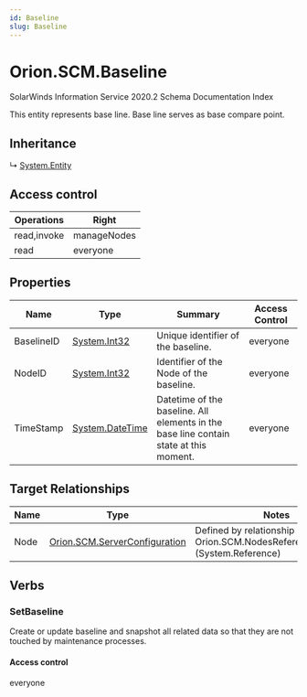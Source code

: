 ```yaml
---
id: Baseline
slug: Baseline
---
```


# Orion.SCM.Baseline

SolarWinds Information Service 2020.2 Schema Documentation Index

This entity represents base line. Base line serves as base compare point.

## Inheritance

↳ [System.Entity](./../System/Entity)

## Access control

| Operations | Right |
| ------ | ------ |
| read,invoke | manageNodes |
| read | everyone |

## Properties

| Name | Type | Summary | Access Control |
| ------ | ------ | ------ | ------ |
| BaselineID | [System.Int32](https://docs.microsoft.com/en-us/dotnet/api/system.int32) | Unique identifier of the baseline. | everyone |
| NodeID | [System.Int32](https://docs.microsoft.com/en-us/dotnet/api/system.int32) | Identifier of the Node of the baseline. | everyone |
| TimeStamp | [System.DateTime](https://docs.microsoft.com/en-us/dotnet/api/system.datetime) | Datetime of the baseline. All elements in the base line contain state at this moment. | everyone |

## Target Relationships

| Name | Type | Notes |
| ------ | ------ | ------ |
| Node | [Orion.SCM.ServerConfiguration](./../Orion.SCM/ServerConfiguration) | Defined by relationship Orion.SCM.NodesReferencesBaseline (System.Reference) |

## Verbs

### SetBaseline

Create or update baseline and snapshot all related data so that they are not touched by maintenance processes.

#### Access control

everyone

